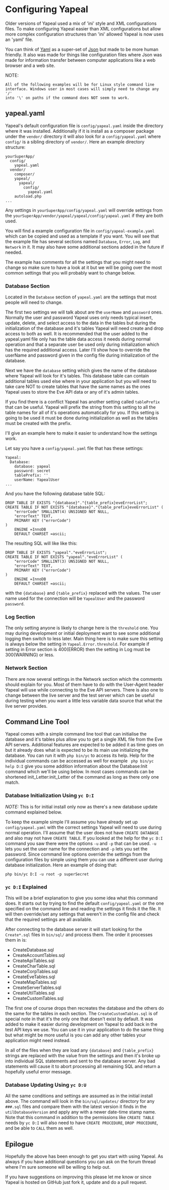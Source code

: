 Configuring Yapeal
==================

Older versions of Yapeal used a mix of 'ini' style and XML configurations files.
To make configuring Yapeal easier than XML configurations but allow more complex
configuration structures than 'ini' allowed Yapeal is now uses an 'yaml' file.

You can think of [Yaml](http://www.yaml.org/) as a super-set of
[Json](http://www.json.org/) but made to be more human friendly.
It also was made for things like configuration files where Json was made for
information transfer between computer applications like a web browser and a web
site.

NOTE:

    All of the following examples will be for Linux style command line
    interface. Windows user in most cases will simply need to change any '/'
    into '\' on paths if the command does NOT seem to work.

## yapeal.yaml

Yapeal's default configuration file is `config/yapeal.yaml` inside the directory
where it was installed. Additionally if it is install as a composer package
under the `vendor/` directory it will also look for a `config/yapeal.yaml` where
`config/` is a sibling directory of `vendor/`. Here an example directory
structure:

```
yourSuperApp/
  config/
    yapeal.yaml
  vendor/
    composer/
    yapeal/
      yapeal/
        config/
          yapeal.yaml
    autoload.php
...
```
Any settings in `yourSuperApp/config/yapeal.yaml` will override settings from
the `yourSuperApp/vendor/yapeal/yapeal/config/yapeal.yaml` if they are both used.

You will find a example configuration file in `config/yapeal-example.yaml` which
can be copied and used as a template if you want. You will see that the example
file has several sections named `Database`, `Error`, `Log`, and `Network` in it.
It may also have some additional sections added in the future if needed.

The example has comments for all the settings that you might need to change so
make sure to have a look at it but we will be going over the most common
settings that you will probably want to change below.

### Database Section

Located in the `Database` section of `yapeal.yaml` are the settings that most
people will need to change.

The first two settings we will talk about are the `userName` and `password` ones.
Normally the user and password Yapeal uses only needs typical insert, update,
delete, and select access to the data in the tables but during the
initialization of the database and it's tables Yapeal will need create and drop
access to both as well. It is recommended that the user added to the yapeal.yaml
file only has the table data access it needs during normal operation and that a
separate user be used only during initialization which has the required
additional access. Later I'll show how to override the userName and password
given in the config file during initialization of the database.

Next we have the `database` setting which gives the name of the database where
Yapeal will look for it's tables. This database table can contain additional
tables used else where in your application but you will need to take care NOT to
create tables that have the same names as the ones Yapeal uses to store the Eve
API data or any of it's admin tables.

If you find there is a conflict Yapeal has another setting called `tablePrefix`
that can be useful. Yapeal will prefix the string from this setting to all the
table names for all of it's operations automatically for you. If this setting is
going to be used it must be done during initialization as well as the tables
must be created with the prefix.

I'll give an example here to make it easier to understand how the settings work.

Let say you have a `config/yapeal.yaml` file that has these settings:

```
Yapeal:
  Database:
    database: yapeal
    password: secret
    tablePrefix: ''
    userName: YapealUser
...
```

And you have the following database table SQL:

```
DROP TABLE IF EXISTS "{database}"."{table_prefix}eveErrorList";
CREATE TABLE IF NOT EXISTS "{database}"."{table_prefix}eveErrorList" (
    "errorCode" SMALLINT(4) UNSIGNED NOT NULL,
    "errorText" TEXT,
    PRIMARY KEY ("errorCode")
)
    ENGINE =InnoDB
    DEFAULT CHARSET =ascii;
```

The resulting SQL will like like this:

```
DROP TABLE IF EXISTS "yapeal"."eveErrorList";
CREATE TABLE IF NOT EXISTS "yapeal"."eveErrorList" (
    "errorCode" SMALLINT(3) UNSIGNED NOT NULL,
    "errorText" TEXT,
    PRIMARY KEY ("errorCode")
)
    ENGINE =InnoDB
    DEFAULT CHARSET =ascii;
```

with the `{database}` and `{table_prefix}` replaced with the values. The user
name used for the connection will be `YapealUser` and the password `password`.

### Log Section

The only setting anyone is likely to change here is the `threshold` one. You may
during development or initial deployment want to see some additional logging
then switch to less later. Main thing here is to make sure this setting is
always below the setting in `Yapeal.Error.threshold`. For example if setting in
Error section is 400(ERROR) then the setting in Log must be 300(WARNING) or less.

### Network Section

There are now several settings in the Network section which the comments should
explain for you. Most of them have to do with the User-Agent header Yapeal will
use while connecting to the Eve API servers. There is also one to change between
the live server and the test server which can be useful during testing when you
want a little less variable data source that what the live server provides.

## Command Line Tool

Yapeal comes with a simple command line tool that can initialise the database
and it's tables plus allow you to get a single XML file from the Eve API servers.
Additional features are expected to be added it as time goes on but it already
does what is expected to be its main use initializing the database. You can run
it with `php bin/yc` to access its help. Help for the individual commands can be
accessed as well for example ` php bin/yc help D:I` give you some addition
information about the Database:Init command which we'll be using below. In most
cases commands can be shortened init_Letter:init_Letter of the command as long
as there only one match.

### Database Initialization Using `yc D:I`

_NOTE:_ This is for initial install only now as there's a new database update
command explained below.

To keep the example simple I'll assume you have already set up
`config/yapeal.yaml` with the correct settings Yapeal will need to use during
normal operation. I'll assume that the user does not have `CREATE DATABASE`
and also may not have `CREATE TABLE`. If you looked at the help for the `yc D:I`
command you saw there were the options `-u` and `-p` that can be used. `-u` lets
you set the user name for the connection and `-p` lets you set the password.
Since command line options override the settings from the configuration files by
simple using them you can use a different user during database initialization.
Here an example of doing that:

```
php bin/yc D:I -u root -p superSecret
```

### `yc D:I` Explained

This will be a brief explanation to give you some idea what this command does.
It starts out by trying to find the default `config/yapeal.yaml` or the one
specified on the command line and reading the settings it finds it the file. It
will then override/set any settings that weren't in the config file and check
that the required settings are all available.

After connecting to the database server it will start looking for the
`Create*.sql` files in `bin/sql/` and process them. The order it processes them
in is:

  * CreateDatabase.sql
  * CreateAccountTables.sql
  * CreateApiTables.sql
  * CreateCharTable.sql
  * CreateCorpTables.sql
  * CreateEveTables.sql
  * CreateMapTables.sql
  * CreateServerTables.sql
  * CreateUtilTables.sql
  * CreateCustomTables.sql

The first one of course drops then recreates the database and the others do the
same for the tables in each section. The `CreateCustomTables.sql` is of special
note in that it's the only one that doesn't exist by default. It was added to
make it easier during development on Yapeal to add back in the test API keys we
use. You can use it in your application to do the same thing but what might be
more useful is you can add any other tables your application might need instead.

In all of the files when they are load any `{database}` and `{table_prefix}`
strings are replaced with the value from the settings and then it's broke up
into individual SQL statements and sent to the database server. Any bad
statements will cause it to abort processing all remaining SQL and return a
hopefully useful error message.

### Database Updating Using `yc D:U`

All the same conditions and settings are assumed as in the initial install above.
The command will look in the `bin/sql/updates/` directory for any `###.sql`
files and compare them with the latest version it finds in the
`utilDatabaseVersion` and apply any with a newer date-time stamp name. Note that
this command in addition to the permissions like `CREATE TABLE` needs by
`yc D:I` will also need to have `CREATE PROCEDURE`, `DROP PROCEDURE`, and be
able to `CALL` them as well.

## Epilogue

Hopefully the above has been enough to get you start with using Yapeal. As
always if you have additional questions you can ask on the forum thread where
I'm sure someone will be willing to help out.

If you have suggestions on improving this please let me know or since Yapeal is
hosted on GitHub just fork it, update and do a pull request.
